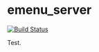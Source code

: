 emenu_server
============

[![Build Status](https://travis-ci.org/HummingBirdSystem/emenu_server.svg?branch=develop)](https://travis-ci.org/HummingBirdSystem/emenu_server)

Test.
